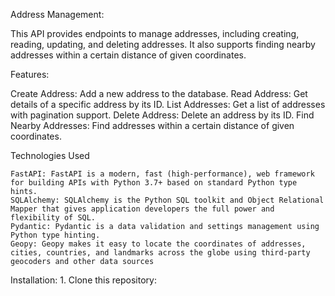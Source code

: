 
Address Management:

This API provides endpoints to manage addresses, including creating, reading, updating, and deleting addresses. It also supports finding nearby addresses within a certain distance of given coordinates.

Features:

  Create Address: Add a new address to the database.
  Read Address: Get details of a specific address by its ID.
  List Addresses: Get a list of addresses with pagination support.
  Delete Address: Delete an address by its ID.
  Find Nearby Addresses: Find addresses within a certain distance of given coordinates.

  
Technologies Used

    FastAPI: FastAPI is a modern, fast (high-performance), web framework for building APIs with Python 3.7+ based on standard Python type hints.
    SQLAlchemy: SQLAlchemy is the Python SQL toolkit and Object Relational Mapper that gives application developers the full power and flexibility of SQL.
    Pydantic: Pydantic is a data validation and settings management using Python type hinting.
    Geopy: Geopy makes it easy to locate the coordinates of addresses, cities, countries, and landmarks across the globe using third-party geocoders and other data sources


Installation:
    1. Clone this repository:
            
